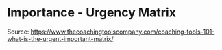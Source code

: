 # Importance - Urgency Matrix

Source: https://www.thecoachingtoolscompany.com/coaching-tools-101-what-is-the-urgent-important-matrix/

